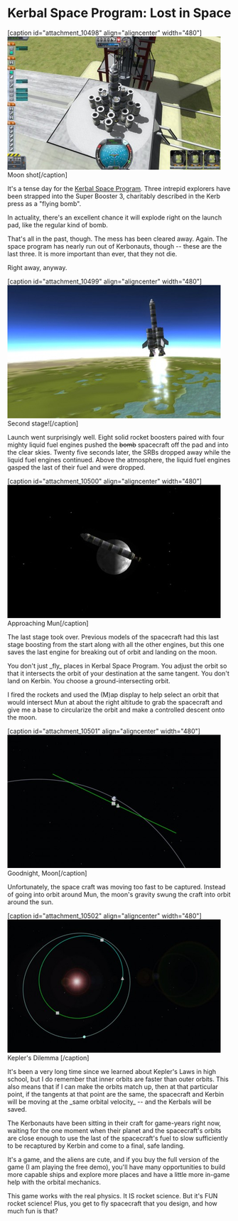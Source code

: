# Kerbal Space Program: Lost in Space

[caption id="attachment\_10498" align="aligncenter" width="480"][![](../uploads/2012/12/KSP-2012-12-06-23-46-17-22-480x300.jpg "Moon shot")](../uploads/2012/12/KSP-2012-12-06-23-46-17-22.jpg) Moon shot[/caption]

It's a tense day for the [Kerbal Space Program](http://kerbalspaceprogram.com/). Three intrepid explorers have been strapped into the Super Booster 3, charitably described in the Kerb press as a "flying bomb".

In actuality, there's an excellent chance it will explode right on the launch pad, like the regular kind of bomb. 

That's all in the past, though. The mess has been cleared away. Again. The space program has nearly run out of Kerbonauts, though -- these are the last three. It is more important than ever, that they not die.

Right away, anyway.

[caption id="attachment\_10499" align="aligncenter" width="480"][![](../uploads/2012/12/KSP-2012-12-07-12-19-01-06-480x300.jpg "Second stage!")](../uploads/2012/12/KSP-2012-12-07-12-19-01-06.jpg) Second stage![/caption]

Launch went surprisingly well. Eight solid rocket boosters paired with four mighty liquid fuel engines pushed the ~~bomb~~ spacecraft off the pad and into the clear skies. Twenty five seconds later, the SRBs dropped away while the liquid fuel engines continued. Above the atmosphere, the liquid fuel engines gasped the last of their fuel and were dropped.

[caption id="attachment\_10500" align="aligncenter" width="480"][![](../uploads/2012/12/KSP-2012-12-07-12-36-10-87-480x300.jpg "Approaching Mun")](../uploads/2012/12/KSP-2012-12-07-12-36-10-87.jpg) Approaching Mun[/caption]

The last stage took over. Previous models of the spacecraft had this last stage boosting from the start along with all the other engines, but this one saves the last engine for breaking out of orbit and landing on the moon.

You don't just \_fly\_ places in Kerbal Space Program. You adjust the orbit so that it intersects the orbit of your destination at the same tangent. You don't land on Kerbin. You choose a ground-intersecting orbit.

I fired the rockets and used the (M)ap display to help select an orbit that would intersect Mun at about the right altitude to grab the spacecraft and give me a base to circularize the orbit and make a controlled descent onto the moon.

[caption id="attachment\_10501" align="aligncenter" width="480"][![](../uploads/2012/12/KSP-2012-12-07-12-36-17-17-480x300.jpg "Goodnight, Moon")](../uploads/2012/12/KSP-2012-12-07-12-36-17-17.jpg) Goodnight, Moon[/caption]

Unfortunately, the space craft was moving too fast to be captured. Instead of going into orbit around Mun, the moon's gravity swung the craft into orbit around the sun.

[caption id="attachment\_10502" align="aligncenter" width="480"][![](../uploads/2012/12/KSP-2012-12-07-12-53-45-81-480x300.jpg "Kepler's Dilemma ")](../uploads/2012/12/KSP-2012-12-07-12-53-45-81.jpg) Kepler's Dilemma [/caption]

It's been a very long time since we learned about Kepler's Laws in high school, but I do remember that inner orbits are faster than outer orbits. This also means that if I can make the orbits match up, then at that particular point, if the tangents at that point are the same, the spacecraft and Kerbin will be moving at the \_same orbital velocity\_ -- and the Kerbals will be saved.

The Kerbonauts have been sitting in their craft for game-years right now, waiting for the one moment when their planet and the spacecraft's orbits are close enough to use the last of the spacecraft's fuel to slow sufficiently to be recaptured by Kerbin and come to a final, safe landing.

It's a game, and the aliens are cute, and if you buy the full version of the game (I am playing the free demo), you'll have many opportunities to build more capable ships and explore more places and have a little more in-game help with the orbital mechanics.

This game works with the real physics. It IS rocket science. But it's FUN rocket science! Plus, you get to fly spacecraft that you design, and how much fun is that?
